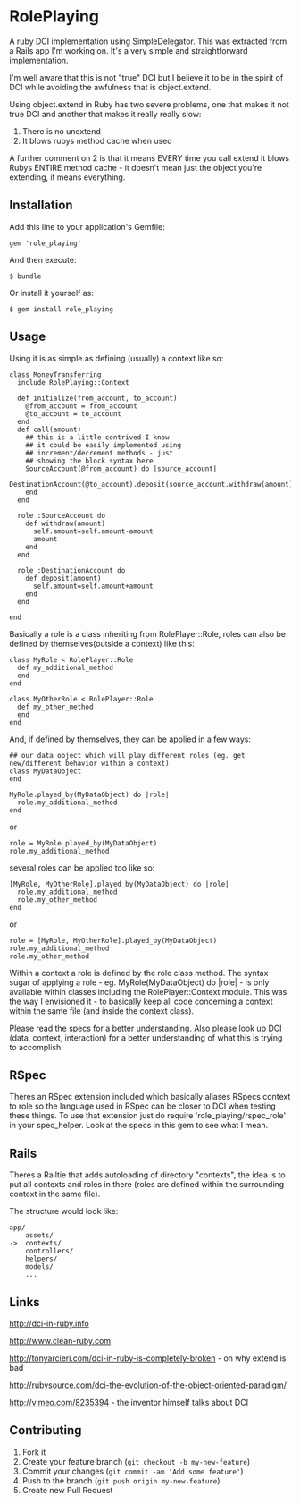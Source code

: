 # RolePlaying

A ruby DCI implementation using SimpleDelegator. This was extracted from a Rails app I'm working on. It's a very simple and straightforward implementation.

I'm well aware that this is not "true" DCI but I believe it to be in the spirit of DCI while avoiding the awfulness that is object.extend.

Using object.extend in Ruby has two severe problems, one that makes it not true DCI and another that makes it really really slow:

1. There is no unextend
2. It blows rubys method cache when used

A further comment on 2 is that it means EVERY time you call extend it blows Rubys ENTIRE method cache - it doesn't mean just the object you're extending, it means everything.

## Installation

Add this line to your application's Gemfile:

    gem 'role_playing'

And then execute:

    $ bundle

Or install it yourself as:

    $ gem install role_playing

## Usage

Using it is as simple as defining (usually) a context like so:

    class MoneyTransferring
      include RolePlaying::Context
    
      def initialize(from_account, to_account)
        @from_account = from_account
        @to_account = to_account
      end
      def call(amount)
        ## this is a little contrived I know
        ## it could be easily implemented using
        ## increment/decrement methods - just
        ## showing the block syntax here
        SourceAccount(@from_account) do |source_account|
          DestinationAccount(@to_account).deposit(source_account.withdraw(amount))
        end
      end
    
      role :SourceAccount do
        def withdraw(amount)
          self.amount=self.amount-amount
          amount
        end
      end
    
      role :DestinationAccount do
        def deposit(amount)
          self.amount=self.amount+amount
        end
      end
    
    end

Basically a role is a class inheriting from RolePlayer::Role, roles can also be defined by themselves(outside a context) like this:

    class MyRole < RolePlayer::Role
      def my_additional_method
      end
    end
    
    class MyOtherRole < RolePlayer::Role
      def my_other_method
      end
    end

And, if defined by themselves, they can be applied in a few ways:

    ## our data object which will play different roles (eg. get new/different behavior within a context)
    class MyDataObject
    end
    
    MyRole.played_by(MyDataObject) do |role|
      role.my_additional_method
    end

or

    role = MyRole.played_by(MyDataObject)
    role.my_additional_method

several roles can be applied too like so:

    [MyRole, MyOtherRole].played_by(MyDataObject) do |role|
      role.my_additional_method
      role.my_other_method
    end

or

    role = [MyRole, MyOtherRole].played_by(MyDataObject)
    role.my_additional_method
    role.my_other_method

Within a context a role is defined by the role class method. The syntax sugar of applying a role - eg. MyRole(MyDataObject) do |role| - is only available within classes including the RolePlayer::Context module. This was the way I envisioned it - to basically keep all code concerning a context within the same file (and inside the context class).

Please read the specs for a better understanding. Also please look up DCI (data, context, interaction) for a better understanding of what this is trying to accomplish.

## RSpec

Theres an RSpec extension included which basically aliases RSpecs context to role so the language used in RSpec can be closer to DCI when testing these things.
To use that extension just do require 'role_playing/rspec_role' in your spec_helper. Look at the specs in this gem to see what I mean.

## Rails

Theres a Railtie that adds autoloading of directory "contexts", the idea is to put all contexts and roles in there (roles are defined within the surrounding
context in the same file).

The structure would look like:

    app/
        assets/
    ->  contexts/
        controllers/
        helpers/
        models/
        ...


## Links

http://dci-in-ruby.info

http://www.clean-ruby.com

http://tonyarcieri.com/dci-in-ruby-is-completely-broken - on why extend is bad

http://rubysource.com/dci-the-evolution-of-the-object-oriented-paradigm/

http://vimeo.com/8235394 - the inventor himself talks about DCI


## Contributing

1. Fork it
2. Create your feature branch (`git checkout -b my-new-feature`)
3. Commit your changes (`git commit -am 'Add some feature'`)
4. Push to the branch (`git push origin my-new-feature`)
5. Create new Pull Request
